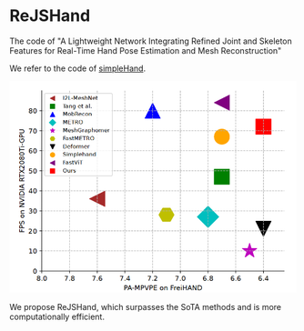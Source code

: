 # ReJSHand
The code of "A Lightweight Network Integrating Refined Joint and Skeleton Features for Real-Time Hand Pose Estimation and Mesh Reconstruction"

We refer to the code of [simpleHand](https://github.com/patienceFromZhou/simpleHand.git).  

![image](/configs/res.png)   

We propose ReJSHand, which surpasses the SoTA methods and is more computationally efficient.  
